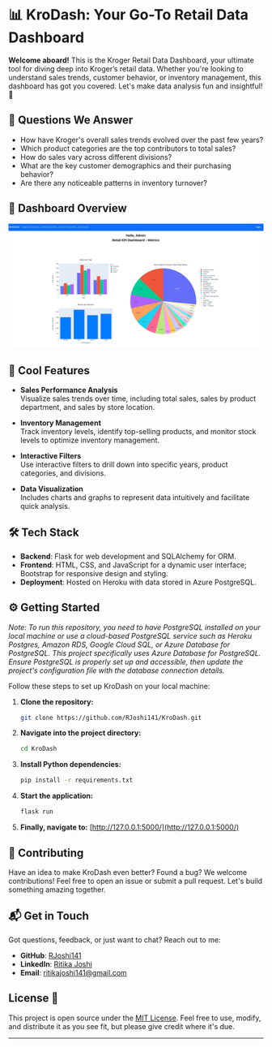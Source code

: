 # 📊 KroDash: Your Go-To Retail Data Dashboard 

**Welcome aboard!** This is the Kroger Retail Data Dashboard, your ultimate tool for diving deep into Kroger’s retail data. Whether you're looking to understand sales trends, customer behavior, or inventory management, this dashboard has got you covered. Let's make data analysis fun and insightful! 🚀

## 🧐 Questions We Answer 
- How have Kroger's overall sales trends evolved over the past few years?
- Which product categories are the top contributors to total sales?
- How do sales vary across different divisions?
- What are the key customer demographics and their purchasing behavior?
- Are there any noticeable patterns in inventory turnover?

## 📸 Dashboard Overview 
![Dashboard Overview](dashboard.jpg)

## 🌟 Cool Features
- **Sales Performance Analysis**  
  Visualize sales trends over time, including total sales, sales by product department, and sales by store location.

- **Inventory Management**  
  Track inventory levels, identify top-selling products, and monitor stock levels to optimize inventory management.

- **Interactive Filters**  
  Use interactive filters to drill down into specific years, product categories, and divisions.

- **Data Visualization**  
  Includes charts and graphs to represent data intuitively and facilitate quick analysis.

## 🛠️ Tech Stack 
- **Backend**: Flask for web development and SQLAlchemy for ORM.
- **Frontend**: HTML, CSS, and JavaScript for a dynamic user interface; Bootstrap for responsive design and styling.
- **Deployment**: Hosted on Heroku with data stored in Azure PostgreSQL.

## ⚙️ Getting Started 

*Note: To run this repository, you need to have PostgreSQL installed on your local machine or use a cloud-based PostgreSQL service such as Heroku Postgres, Amazon RDS, Google Cloud SQL, or Azure Database for PostgreSQL. This project specifically uses Azure Database for PostgreSQL. Ensure PostgreSQL is properly set up and accessible, then update the project's configuration file with the database connection details.*

Follow these steps to set up KroDash on your local machine:

1. **Clone the repository:**
   ```bash
   git clone https://github.com/RJoshi141/KroDash.git
   ```

2. **Navigate into the project directory:**
   ```bash
   cd KroDash
   ```

3. **Install Python dependencies:**
   ```bash
   pip install -r requirements.txt
   ```

4. **Start the application:**
   ```bash
   flask run
   ```

5. **Finally, navigate to:**
   [http://127.0.0.1:5000/](http://127.0.0.1:5000/)

## 🤝 Contributing 
Have an idea to make KroDash even better? Found a bug? We welcome contributions! Feel free to open an issue or submit a pull request. Let's build something amazing together.

## 📬 Get in Touch 
Got questions, feedback, or just want to chat? Reach out to me:

- **GitHub**: [RJoshi141](https://github.com/RJoshi141)  
- **LinkedIn**: [Ritika Joshi](https://www.linkedin.com/in/ritika-joshi-9395591a7/)  
- **Email**: [ritikajoshi141@gmail.com](mailto:ritikajoshi141@gmail.com)  

## License 📜
This project is open source under the [MIT License](LICENSE). Feel free to use, modify, and distribute it as you see fit, but please give credit where it's due.

---
